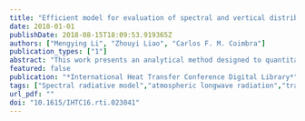 ```yaml
---
title: "Efficient model for evaluation of spectral and vertical distributions of atmospheric longwave radiation"
date: 2018-01-01
publishDate: 2018-08-15T18:09:53.919365Z
authors: ["Mengying Li", "Zhouyi Liao", "Carlos F. M. Coimbra"]
publication_types: ["1"]
abstract: "This work presents an analytical method designed to quantitatively evaluate the spectral and vertical distribution of atmospheric longwave radiation (0 ∼ 2500 cm−1) under clear-sky (cloud-free) conditions. A multilayer plane parallel radiative model with spectral resolution of 0.01 cm−1 is used to model the longwave radiation process in the Earth’s atmosphere. An irradiation-radiosity balance for each layer is used to solve for the fluxes for all layers. Broadband contributions of CO2 to surface downwelling flux and top of atmosphere upwelling flux for different values of water vapor content are found to range from 0.3 to 1.2 W m−2 and -0.7 to -0.5 W m−2 per 100 ppm increment, respectively. A plating algorithm is adapted for recursive and expedite calculation of modified transfer factors. This modified transfer factors include aerosol reflectance and take into consideration the vertical distribution of spectral thermal fluxes for each layer, including the ground. With the use of modified transfer factors, we found that for an atmosphere with surface relative humidity of 65% and aerosol optical depth at 479.5 nm equal to 0.1, 64.4% of the surface downwelling longwave irradiation is generated from the nearest atmospheric layer, 15.3% from the second nearest layer, 7.5% from the third nearest layer and the remainder 12.8% from other upper layers. From the first atmosphere layer to the tropopause layer, the largest irradiance contribution to each layer is from the layer itself. Above the tropopause, the largest contributor is the ground layer. Layers above the tropopause contribute less than 4.8% to the longwave radiation received by other layers."
featured: false
publication: "*International Heat Transfer Conference Digital Library*"
tags: ["Spectral radiative model","atmospheric longwave radiation","transfer factors","plating algorithm"]
url_pdf: ""
doi: "10.1615/IHTC16.rti.023041"
---
```



